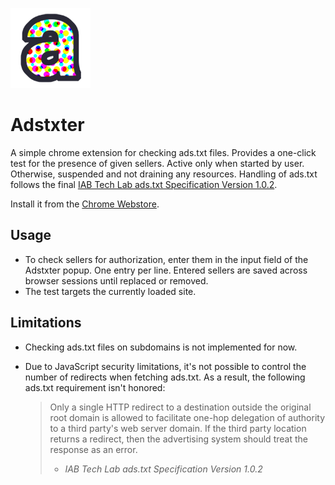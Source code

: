 
![Adstxter logo](chrome/store/128.png)

# Adstxter

A simple chrome extension for checking ads.txt files. Provides a one-click test for the presence of given sellers. Active only when started by user. Otherwise, suspended and not draining any resources. Handling of ads.txt follows the final [IAB Tech Lab ads.txt Specification Version 1.0.2](https://iabtechlab.com/wp-content/uploads/2019/03/IAB-OpenRTB-Ads.txt-Public-Spec-1.0.2.pdf). 

Install it from the [Chrome Webstore](https://chrome.google.com/webstore/detail/ncdnbcbfjcflaocmpnhjajngpdoipnci).

## Usage
 - To check sellers for authorization, enter them in the input field of the Adstxter popup. One entry per line. Entered sellers are saved across browser sessions until replaced or removed.
 - The test targets the currently loaded site.

## Limitations
 * Checking ads.txt files on subdomains is not implemented for now.
 * Due to JavaScript security limitations, it's not possible to control the number of redirects when fetching ads.txt. As a result, the following ads.txt requirement isn't honored:

    > Only a single HTTP redirect to a destination outside the original root domain is allowed to facilitate one-hop delegation of authority to a third party's web server domain. If the third party location returns a redirect, then the advertising system should treat the response as an error.
    > - *IAB Tech Lab ads.txt Specification Version 1.0.2*
